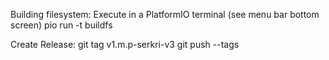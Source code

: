 Building filesystem:
Execute in a PlatformIO terminal (see menu bar bottom screen)
pio run -t buildfs 


Create Release:
git tag v1.m.p-serkri-v3
git push --tags